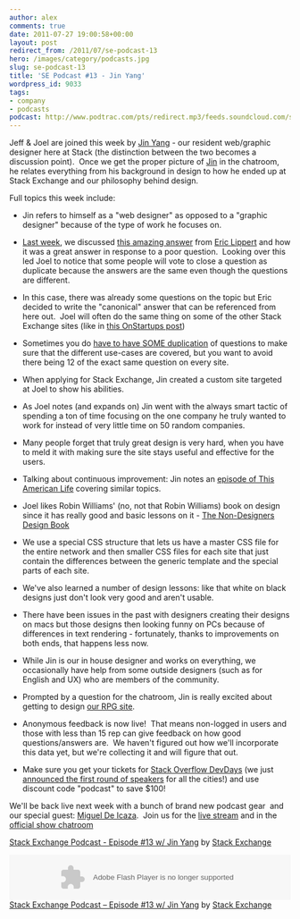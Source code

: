 ```yaml
---
author: alex
comments: true
date: 2011-07-27 19:00:58+00:00
layout: post
redirect_from: /2011/07/se-podcast-13
hero: /images/category/podcasts.jpg
slug: se-podcast-13
title: 'SE Podcast #13 - Jin Yang'
wordpress_id: 9033
tags:
- company
- podcasts
podcast: http://www.podtrac.com/pts/redirect.mp3/feeds.soundcloud.com/stream/19889804-stack-exchange-stack-exchange-podcast-13.mp3
---
```


Jeff & Joel are joined this week by [Jin Yang](http://www.twitter.com/jzy) - our resident web/graphic designer here at Stack (the distinction between the two becomes a discussion point).  Once we get the proper picture of [Jin](http://www.8164.org/) in the chatroom, he relates everything from his background in design to how he ended up at Stack Exchange and our philosophy behind design.

Full topics this week include:



	
  * Jin refers to himself as a "web designer" as opposed to a "graphic designer" because of the type of work he focuses on.

	
  * [Last week](http://blog.stackoverflow.com/2011/07/se-podcast-12), we discussed [this amazing answer](http://stackoverflow.com/questions/6441218/can-a-local-variables-memory-be-accessed-outside-its-scope/6445794#6445794) from [Eric Lippert](http://stackoverflow.com/users/88656/eric-lippert) and how it was a great answer in response to a poor question.  Looking over this led Joel to notice that some people will vote to close a question as duplicate because the answers are the same even though the questions are different.

	
  * In this case, there was already some questions on the topic but Eric decided to write the "canonical" answer that can be referenced from here out.  Joel will often do the same thing on some of the other Stack Exchange sites (like in [this OnStartups post](http://answers.onstartups.com/questions/6949/forming-a-new-software-startup-how-do-i-allocate-ownership-fairly/23326#23326))

	
  * Sometimes you do [have to have SOME duplication](http://blog.stackoverflow.com/2010/11/dr-strangedupe-or-how-i-learned-to-stop-worrying-and-love-duplication/) of questions to make sure that the different use-cases are covered, but you want to avoid there being 12 of the exact same question on every site.

	
  * When applying for Stack Exchange, Jin created a custom site targeted at Joel to show his abilities.

	
  * As Joel notes (and expands on) Jin went with the always smart tactic of spending a ton of time focusing on the one company he truly wanted to work for instead of very little time on 50 random companies.

	
  * Many people forget that truly great design is very hard, when you have to meld it with making sure the site stays useful and effective for the users.

	
  * Talking about continuous improvement: Jin notes an [episode of This American Life](http://www.thisamericanlife.org/radio-archives/episode/403/nummi) covering similar topics.

	
  * Joel likes Robin Williams' (no, not that Robin Williams) book on design since it has really good and basic lessons on it - [The Non-Designers Design Book](http://www.amazon.com/Non-Designers-Design-Book-Robin-Williams/dp/0321193857)

	
  * We use a special CSS structure that lets us have a master CSS file for the entire network and then smaller CSS files for each site that just contain the differences between the generic template and the special parts of each site.

	
  * We've also learned a number of design lessons: like that white on black designs just don't look very good and aren't usable.

	
  * There have been issues in the past with designers creating their designs on macs but those designs then looking funny on PCs because of differences in text rendering - fortunately, thanks to improvements on both ends, that happens less now.

	
  * While Jin is our in house designer and works on everything, we occasionally have help from some outside designers (such as for English and UX) who are members of the community.

	
  * Prompted by a question for the chatroom, Jin is really excited about getting to design [our RPG site](http://rpg.stackexchange.com/).

	
  * Anonymous feedback is now live!  That means non-logged in users and those with less than 15 rep can give feedback on how good questions/answers are.  We haven't figured out how we'll incorporate this data yet, but we're collecting it and will figure that out.

	
  * Make sure you get your tickets for [Stack Overflow DevDays](http://devdays.stackoverflow.com) (we just [announced the first round of speakers](http://blog.stackoverflow.com/2011/07/documenting-devdays-2011-2-%E2%80%93-speakers/) for all the cities!) and use discount code "podcast" to save $100!




We'll be back live next week with a bunch of brand new podcast gear  and our special guest: [Miguel De Icaza](http://stackoverflow.com/users/16929/miguel-de-icaza).  Join us for the [live stream](http://www.livestream.com/stackexchange) and in the [official show chatroom](http://chat.stackexchange.com/rooms/512)


[Stack Exchange Podcast - Episode #13 w/ Jin Yang](http://soundcloud.com/stack-exchange/stack-exchange-podcast-13) by [Stack Exchange](http://soundcloud.com/stack-exchange)

<p><object width="100%" height="81" classid="clsid:d27cdb6e-ae6d-11cf-96b8-444553540000" codebase="http://download.macromedia.com/pub/shockwave/cabs/flash/swflash.cab#version=6,0,40,0"><param name="allowscriptaccess" value="always" /><param name="src" value="http://player.soundcloud.com/player.swf?url=http%3A%2F%2Fapi.soundcloud.com%2Ftracks%2F19889804" /><embed width="100%" height="81" type="application/x-shockwave-flash" src="http://player.soundcloud.com/player.swf?url=http%3A%2F%2Fapi.soundcloud.com%2Ftracks%2F19889804" allowscriptaccess="always" /></object> <span><a href="http://soundcloud.com/stack-exchange/stack-exchange-podcast-13">Stack Exchange Podcast &#8211; Episode #13 w/ Jin Yang</a> by <a href="http://soundcloud.com/stack-exchange">Stack Exchange</a></span></p>